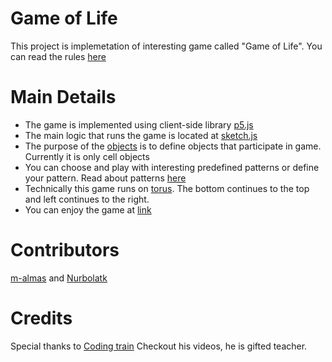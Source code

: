 # Game of Life

This project is implemetation of interesting game called "Game of Life". You can read the rules [here](https://en.wikipedia.org/wiki/Conway%27s_Game_of_Life#Rules)

# Main Details

  - The game is implemented using client-side library [p5.js](https://p5js.org/)
  - The main logic that runs the game is located at [sketch.js](./src/sketch.js)
  - The purpose of the [objects](./src/objects) is to define objects that participate in game. Currently it is only cell objects
  - You can choose and play with interesting predefined patterns or define your pattern. Read about patterns [here](https://en.wikipedia.org/wiki/Conway%27s_Game_of_Life#Examples_of_patterns) 
  - Technically this game runs on [torus](https://en.wikipedia.org/wiki/Torus). The bottom continues to the top and left continues to the right.
  - You can enjoy the game at [link](https://m-almas.github.io/gameOfLife/src/index.html)

# Contributors
[m-almas](https://github.com/m-almas) and [Nurbolatk](https://github.com/nurbolatk) 

# Credits
Special thanks to [Coding train](https://thecodingtrain.com/) Checkout his videos, he is gifted teacher.
